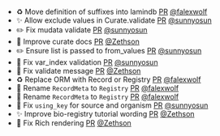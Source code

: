 - ♻️ Move definition of suffixes into lamindb [PR](https://github.com/laminlabs/lamindb-setup/pull/815) [@falexwolf](https://github.com/falexwolf)
- ✨ Allow exclude values in Curate.validate [PR](https://github.com/laminlabs/lamindb/pull/1798) [@sunnyosun](https://github.com/sunnyosun)
- ✏️ Fix mudata validate [PR](https://github.com/laminlabs/lamindb/pull/1797) [@sunnyosun](https://github.com/sunnyosun)
- 📝 Improve curate docs [PR](https://github.com/laminlabs/lamindb/pull/1795) [@Zethson](https://github.com/Zethson)
- ✏️ Ensure list is passed to from_values [PR](https://github.com/laminlabs/lamindb/pull/1796) [@sunnyosun](https://github.com/sunnyosun)
- 🐛 Fix var_index validation [PR](https://github.com/laminlabs/lamindb/pull/1790) [@sunnyosun](https://github.com/sunnyosun)
- 🐛 Fix validate message [PR](https://github.com/laminlabs/lamindb/pull/1794) [@Zethson](https://github.com/Zethson)
- ♻️ Replace ORM with Record or Registry [PR](https://github.com/laminlabs/lamindb/pull/1791) [@falexwolf](https://github.com/falexwolf)
- 🚚 Rename `RecordMeta` to `Registry` [PR](https://github.com/laminlabs/lamindb/pull/1785) [@falexwolf](https://github.com/falexwolf)
- 🚚 Rename `RecordMeta` to `Registry` [PR](https://github.com/laminlabs/lamindb-setup/pull/814) [@falexwolf](https://github.com/falexwolf)
- 🐛 Fix `using_key` for source and organism [PR](https://github.com/laminlabs/lamindb/pull/1784) [@sunnyosun](https://github.com/sunnyosun)
- ✨ Improve bio-registry tutorial wording [PR](https://github.com/laminlabs/lamindb/pull/1783) [@Zethson](https://github.com/Zethson)
- 🐛 Fix Rich rendering [PR](https://github.com/laminlabs/lamin-cli/pull/58) [@Zethson](https://github.com/Zethson)
